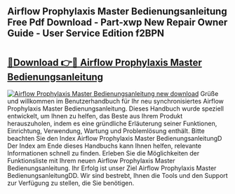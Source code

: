 ## Airflow Prophylaxis Master Bedienungsanleitung Free Pdf Download - Part-xwp New Repair Owner Guide - User Service Edition f2BPN

# <h2><a href="http://df1yf0b.blite.top/?on=Airflow+Prophylaxis+Master+Bedienungsanleitung">🔗Download 👉🔴 Airflow Prophylaxis Master Bedienungsanleitung</a></h2>

[![Airflow Prophylaxis Master Bedienungsanleitung new download](https://i.imgur.com/lujVjoI.png)](http://df1yf0b.blite.top/?on=Airflow+Prophylaxis+Master+Bedienungsanleitung)
Grüße und willkommen im Benutzerhandbuch für Ihr neu synchronisiertes Airflow Prophylaxis Master Bedienungsanleitung. Dieses Handbuch wurde speziell entwickelt, um Ihnen zu helfen, das Beste aus Ihrem Produkt herauszuholen, indem es eine gründliche Erläuterung seiner Funktionen, Einrichtung, Verwendung, Wartung und Problemlösung enthält. Bitte beachten Sie den Index Airflow Prophylaxis Master BedienungsanleitungD Der Index am Ende dieses Handbuchs kann Ihnen helfen, relevante Informationen schnell zu finden. Erleben Sie die Möglichkeiten der Funktionsliste mit Ihrem neuen Airflow Prophylaxis Master Bedienungsanleitung. Ihr Erfolg ist unser Ziel Airflow Prophylaxis Master BedienungsanleitungDD. Wir sind bestrebt, Ihnen die Tools und den Support zur Verfügung zu stellen, die Sie benötigen.
